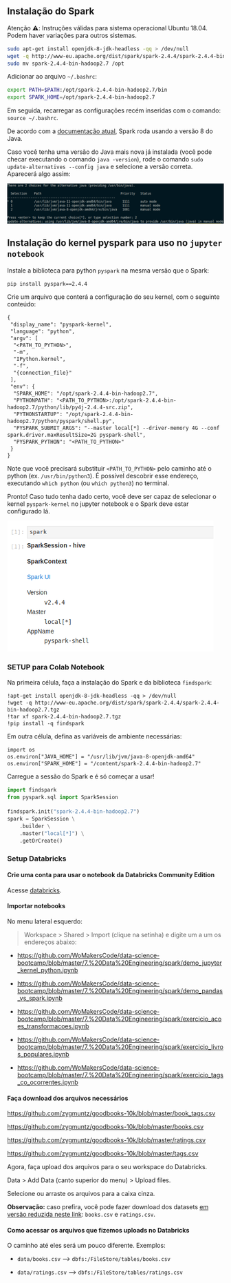 ## Instalação do Spark

Atenção :warning:: Instruções válidas para sistema operacional Ubuntu 18.04. Podem haver variações para outros sistemas.

```bash
sudo apt-get install openjdk-8-jdk-headless -qq > /dev/null
wget -q http://www-eu.apache.org/dist/spark/spark-2.4.4/spark-2.4.4-bin-hadoop2.7.tgz
sudo mv spark-2.4.4-bin-hadoop2.7 /opt
```

Adicionar ao arquivo `~/.bashrc`:
```bash
export PATH=$PATH:/opt/spark-2.4.4-bin-hadoop2.7/bin
export SPARK_HOME=/opt/spark-2.4.4-bin-hadoop2.7
```

Em seguida, recarregar as configurações recém inseridas com o comando: `source ~/.bashrc`.

De acordo com a [documentação atual](https://spark.apache.org/docs/latest/), Spark roda usando a versão 8 do Java. 

Caso você tenha uma versão do Java mais nova já instalada (você pode checar executando o comando `java -version`), rode o comando `sudo update-alternatives --config java` e selecione a versão correta. Aparecerá algo assim:

![java_version](figs/java_version_manually_selection.png)

## Instalação do kernel pyspark para uso no `jupyter notebook`

Instale a biblioteca para python `pyspark` na mesma versão que o Spark:
```bash
pip install pyspark==2.4.4
```

Crie um arquivo que conterá a configuração do seu kernel, com o seguinte conteúdo:
```
{
 "display_name": "pyspark-kernel",
 "language": "python",
 "argv": [
  "<PATH_TO_PYTHON>",
  "-m",
  "IPython.kernel",
  "-f",
  "{connection_file}"
 ],
 "env": {
  "SPARK_HOME": "/opt/spark-2.4.4-bin-hadoop2.7",
  "PYTHONPATH": "<PATH_TO_PYTHON>:/opt/spark-2.4.4-bin-hadoop2.7/python/lib/py4j-2.4.4-src.zip",
  "PYTHONSTARTUP": "/opt/spark-2.4.4-bin-hadoop2.7/python/pyspark/shell.py",
  "PYSPARK_SUBMIT_ARGS": "--master local[*] --driver-memory 4G --conf spark.driver.maxResultSize=2G pyspark-shell",
  "PYSPARK_PYTHON": "<PATH_TO_PYTHON>"
 }
}
```

Note que você precisará substituir `<PATH_TO_PYTHON>` pelo caminho até o python (ex. `/usr/bin/python3`). É possível descobrir esse endereço, executando `which python` (ou `which python3`) no terminal.

Pronto! Caso tudo tenha dado certo, você deve ser capaz de selecionar o kernel `pyspark-kernel` no jupyter notebook e o Spark deve estar configurado lá.

![spark_ok](figs/spark_install_successful.png)

### SETUP para Colab Notebook

Na primeira célula, faça a instalação do Spark e da biblioteca `findspark`:
```
!apt-get install openjdk-8-jdk-headless -qq > /dev/null
!wget -q http://www-eu.apache.org/dist/spark/spark-2.4.4/spark-2.4.4-bin-hadoop2.7.tgz
!tar xf spark-2.4.4-bin-hadoop2.7.tgz
!pip install -q findspark
```

Em outra célula, defina as variáveis de ambiente necessárias:
```
import os
os.environ["JAVA_HOME"] = "/usr/lib/jvm/java-8-openjdk-amd64"
os.environ["SPARK_HOME"] = "/content/spark-2.4.4-bin-hadoop2.7"
```

Carregue a sessão do Spark e é só começar a usar!
```python
import findspark
from pyspark.sql import SparkSession

findspark.init("spark-2.4.4-bin-hadoop2.7")
spark = SparkSession \
    .builder \
    .master("local[*]") \
    .getOrCreate()
```

### Setup Databricks

#### Crie uma conta para usar o notebook da Databricks Community Edition

Acesse [databricks](https://community.cloud.databricks.com/login.html).

#### Importar notebooks

No menu lateral esquerdo:
> Workspace > Shared > Import (clique na setinha) e digite um a um os endereços abaixo:

* https://github.com/WoMakersCode/data-science-bootcamp/blob/master/7.%20Data%20Engineering/spark/demo_jupyter_kernel_python.ipynb

* https://github.com/WoMakersCode/data-science-bootcamp/blob/master/7.%20Data%20Engineering/spark/demo_pandas_vs_spark.ipynb

* https://github.com/WoMakersCode/data-science-bootcamp/blob/master/7.%20Data%20Engineering/spark/exercicio_acoes_transformacoes.ipynb

* https://github.com/WoMakersCode/data-science-bootcamp/blob/master/7.%20Data%20Engineering/spark/exercicio_livros_populares.ipynb

* https://github.com/WoMakersCode/data-science-bootcamp/blob/master/7.%20Data%20Engineering/spark/exercicio_tags_co_ocorrentes.ipynb

#### Faça download dos arquivos necessários

https://github.com/zygmuntz/goodbooks-10k/blob/master/book_tags.csv

https://github.com/zygmuntz/goodbooks-10k/blob/master/books.csv

https://github.com/zygmuntz/goodbooks-10k/blob/master/ratings.csv

https://github.com/zygmuntz/goodbooks-10k/blob/master/tags.csv

Agora, faça upload dos arquivos para o seu workspace do Databricks.

Data > Add Data (canto superior do menu) > Upload files.

Selecione ou arraste os arquivos para a caixa cinza.

**Observação:** caso prefira, você pode fazer download dos datasets [em versão reduzida neste link](https://github.com/cimarieta/goodbooks-10k/tree/master/reduced): `books.csv` e `ratings.csv`.

#### Como acessar os arquivos que fizemos uploads no Databricks

O caminho até eles será um pouco diferente. Exemplos:

* `data/books.csv` --> `dbfs:/FileStore/tables/books.csv`

* `data/ratings.csv` --> `dbfs:/FileStore/tables/ratings.csv`
